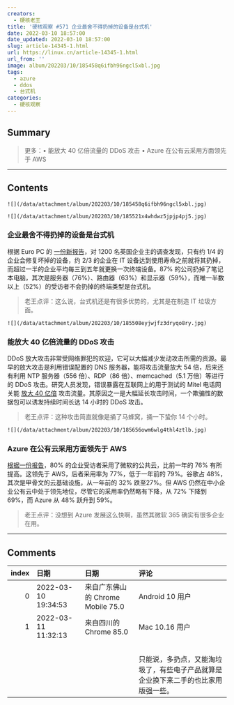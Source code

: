 ```yaml
---
creators:
  - 硬核老王
title: '硬核观察 #571 企业最舍不得扔掉的设备是台式机'
date: 2022-03-10 18:57:00
date_updated: 2022-03-10 18:57:00
slug: article-14345-1.html
url: https://linux.cn/article-14345-1.html
url_from: ''
image: album/202203/10/185458q6ifbh96ngcl5xbl.jpg
tags:
  - azure
  - ddos
  - 台式机
categories:
  - 硬核观察
---
```


## Summary

> 更多：• 能放大 40 亿倍流量的 DDoS 攻击 • Azure 在公有云采用方面领先于 AWS

***

<!-- more -->

## Contents

`![](/data/attachment/album/202203/10/185458q6ifbh96ngcl5xbl.jpg)`

`![](/data/attachment/album/202203/10/185521x4whdwz5jpjp4pj5.jpg)`

### 企业最舍不得扔掉的设备是台式机

根据 Euro PC 的 [一份新报告](https://www.techradar.com/news/many-businesses-are-throwing-away-it-equipment-before-end-of-life)，对 1200 名英国企业主的调查发现，只有约 1/4 的企业会修复坏掉的设备，约 2/3 的企业在 IT 设备达到使用寿命之前就将其扔掉，而超过一半的企业平均每三到五年就更换一次终端设备。87% 的公司扔掉了笔记本电脑，其次是服务器（76%）、路由器（63%）和显示器（59%），而唯一半数以上（52%）的受访者不会扔掉的终端类型是台式机。

> 
> 老王点评：这么说，台式机还是有很多优势的，尤其是在制造 IT 垃圾方面。
> 
> 
> 

`![](/data/attachment/album/202203/10/185508eyjwjfz3dryqo8ry.jpg)`

### 能放大 40 亿倍流量的 DDoS 攻击

DDoS 放大攻击非常受网络罪犯的欢迎，它可以大幅减少发动攻击所需的资源。最早的放大攻击是利用错误配置的 DNS 服务器，能将攻击流量放大 54 倍，后来还有利用 NTP 服务器（556 倍）、RDP（86 倍）、memcached（5.1 万倍）等进行的 DDoS 攻击。研究人员发现，错误暴露在互联网上的用于测试的 Mitel 电话网关能 [放大 40 亿倍](https://arstechnica.com/information-technology/2022/03/ddosers-use-new-method-capable-of-amplifying-traffic-by-a-factor-of-4-billion/) 攻击流量。其原因之一是大幅延长攻击时间，一个欺骗性的数据包可以诱发持续时间长达 14 小时的 DDoS 攻击。

> 
> 老王点评：这种攻击简直就像是捅了马蜂窝，捅一下蛰你 14 个小时。
> 
> 
> 

`![](/data/attachment/album/202203/10/185656owm6wlg4thl4ztlb.jpg)`

### Azure 在公有云采用方面领先于 AWS

[根据一份报告](https://www.theregister.com/2022/03/09/state_of_cloud_survey/)，80% 的企业受访者采用了微软的公共云，比前一年的 76% 有所提高。这领先于 AWS，后者采用率为 77%，低于一年前的 79%。谷歌占 48%，其次是甲骨文的云基础设施，从一年前的 32% 跌至27%。但 AWS 仍然在中小企业公有云中处于领先地位，尽管它的采用率仍然略有下降，从 72% 下降到 69%，而 Azure 从 48% 跃升到 59%。

> 
> 老王点评：没想到 Azure 发展这么快啊，虽然其微软 365 确实有很多企业在用。
> 
> 
>

***

## Comments

|   index | 日期                | 日期                                              | 评论                                                                                                                                                                                  |
|--------:|:--------------------|:--------------------------------------------------|:--------------------------------------------------------------------------------------------------------------------------------------------------------------------------------------|
|       0 | 2022-03-10 19:34:53 | 来自广东佛山的 Chrome Mobile 75.0|Android 10 用户 | 最不舍得扔也是最需要扔掉的，好多企业还是720p的低色域TN垃圾屏幕和塞牙处理器搭配，加上陈年的流氓软件附体，还不能随便重装系统，结果是办公都卡。 |
|       1 | 2022-03-11 11:32:13 | 来自四川的 Chrome 85.0|Mac 10.16 用户             | &quot;87% 的公司扔掉了笔记本电脑，其次是服务器（76%）、路由器（63%）和显示器（59%）&quot;。<br />                                            |
|         |                     |                                                   | <br />                                                                                                                                       |
|         |                     |                                                   | 只能说，多扔点，又能淘垃圾了，有些电子产品就算是企业换下来二手的也比家用版强一些。                                                                                                    |

